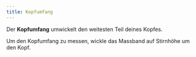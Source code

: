 ```yaml
---
title: Kopfumfang
---
```


Der **Kopfumfang** umwickelt den weitesten Teil deines Kopfes.

Um den Kopfumfang zu messen, wickle das Massband auf Stirnhöhe um den Kopf.
